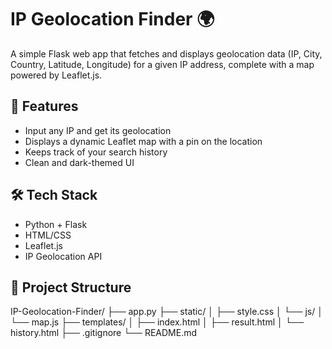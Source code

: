 # IP Geolocation Finder 🌍

A simple Flask web app that fetches and displays geolocation data (IP, City, Country, Latitude, Longitude) for a given IP address, complete with a map powered by Leaflet.js.

## 🚀 Features

- Input any IP and get its geolocation
- Displays a dynamic Leaflet map with a pin on the location
- Keeps track of your search history
- Clean and dark-themed UI

## 🛠️ Tech Stack

- Python + Flask
- HTML/CSS
- Leaflet.js
- IP Geolocation API

## 📂 Project Structure

IP-Geolocation-Finder/
├── app.py
├── static/
│   ├── style.css
│   └── js/
│       └── map.js
├── templates/
│   ├── index.html
│   ├── result.html
│   └── history.html
├── .gitignore
└── README.md
